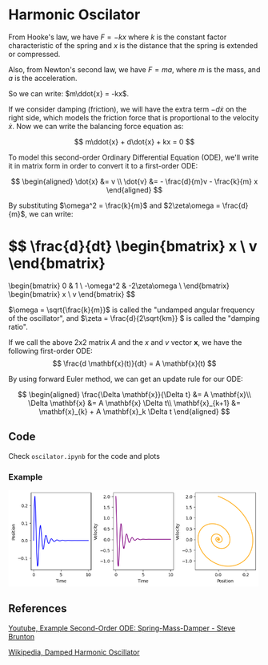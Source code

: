 # Harmonic Oscilator


From Hooke's law, we have $F = -kx$ where $k$ is the constant 
factor characteristic of the spring  and $x$ is the distance 
that the spring is extended or compressed.

Also, from Newton's second law, we have $F = ma$, where $m$ 
is the mass, and $a$ is the acceleration.

So we can write: $m\ddot{x} = -kx$.

If we consider damping (friction), we will have the extra term $-d\dot{x}$ 
on the right side, which models the friction force
that is proportional to the velocity $\dot{x}$. 
Now we can write the balancing force equation as:

$$
m\ddot{x} + d\dot{x} + kx = 0
$$

To model this second-order Ordinary Differential Equation (ODE), we'll write it in
matrix form in order to convert it to a first-order ODE:


$$
\begin{aligned}
\dot{x} &= v \\
\dot{v} &= - \frac{d}{m}v - \frac{k}{m} x 
\end{aligned}
$$

By substituting $\omega^2 = \frac{k}{m}$ and $2\zeta\omega = \frac{d}{m}$, we can write:

$$
\frac{d}{dt}
\begin{bmatrix}
x \\ v
\end{bmatrix}
=
\begin{bmatrix}
0 & 1 \\
-\omega^2 & -2\zeta\omega \\
\end{bmatrix}
\begin{bmatrix}
x \\ v
\end{bmatrix}
$$

$\omega = \sqrt{\frac{k}{m}}$ is called the "undamped angular frequency of the oscillator", and $\zeta = \frac{d}{2\sqrt{km}} $ is called the "damping ratio".

If we call the above 2x2 matrix $A$ and the $x$ and $v$ vector $\mathbf{x}$, we have the following first-order ODE: 
$$
\frac{d \mathbf{x}(t)}{dt} = A \mathbf{x}(t)
$$

By using forward Euler method, we can get an update rule for our ODE:

$$
\begin{aligned}
\frac{\Delta \mathbf{x}}{\Delta t} &= A \mathbf{x}\\
\Delta \mathbf{x} &= A \mathbf{x} \Delta t\\
\mathbf{x}_{k+1} &= \mathbf{x}_{k} +  A \mathbf{x}_k \Delta t
\end{aligned}
$$


## Code

Check `oscilator.ipynb` for the code and plots

### Example 

<img src="oscilator_plot_example.png" alt="oscilator plot example" width="500"/>


## References

[Youtube, Example Second-Order ODE: Spring-Mass-Damper - Steve Brunton](https://youtu.be/r1eWerqrcqo?feature=shared)

[Wikipedia, Damped Harmonic Oscillator](https://en.wikipedia.org/wiki/Harmonic_oscillator#Damped_harmonic_oscillator)